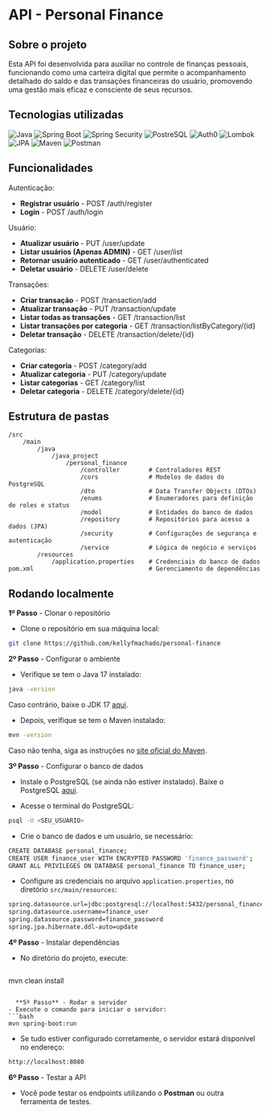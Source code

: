 
# API - Personal Finance

## Sobre o projeto

Esta API foi desenvolvida para auxiliar no controle de finanças pessoais, funcionando como uma carteira digital que permite o acompanhamento detalhado do saldo e das transações financeiras do usuário, promovendo uma gestão mais eficaz e consciente de seus recursos.

## Tecnologias utilizadas

![Java](https://img.shields.io/badge/-Java-000?style=for-the-badge&logo=openJDK&logoColor=8b2ea9) 
![Spring Boot](https://img.shields.io/badge/-Spring_Boot-000?style=for-the-badge&logo=springboot&logoColor=8b2ea9)
![Spring Security](https://img.shields.io/badge/-Spring_Security-000?style=for-the-badge&logo=springsecurity&logoColor=8b2ea9)
![PostreSQL](https://img.shields.io/badge/-PostgreSQL-000?style=for-the-badge&logo=postgresql&logoColor=8b2ea9)
![Auth0](https://img.shields.io/badge/-Auth0-000?style=for-the-badge&logo=auth0&logoColor=8b2ea9)
![Lombok](https://img.shields.io/badge/-Lombok-000?style=for-the-badge&logo=openJDK&logoColor=8b2ea9)
![JPA](https://img.shields.io/badge/-JPA-000?style=for-the-badge&logo=openJDK&logoColor=8b2ea9)
![Maven](https://img.shields.io/badge/-Maven-000?style=for-the-badge&logo=apachemaven&logoColor=8b2ea9)
![Postman](https://img.shields.io/badge/-Postman-000?style=for-the-badge&logo=postman&logoColor=8b2ea9)

## Funcionalidades

Autenticação:
- **Registrar usuário** - POST /auth/register
- **Login** - POST /auth/login

Usuário:
- **Atualizar usuário** - PUT   /user/update
- **Listar usuários (Apenas ADMIN)** - GET /user/list
- **Retornar usuário autenticado** - GET /user/authenticated
- **Deletar usuário** - DELETE /user/delete

Transações:
- **Criar transação** - POST /transaction/add
- **Atualizar transação** - PUT /transaction/update
- **Listar todas as transações** - GET /transaction/list
- **Listar transações por categoria** - GET /transaction/listByCategory/{id}
- **Deletar transação** - DELETE /transaction/delete/{id}

Categorias:
- **Criar categoria** - POST /category/add
- **Atualizar categoria** - PUT /category/update
- **Listar categorias** - GET /category/list
- **Deletar categoria** - DELETE /category/delete/{id}


## Estrutura de pastas

  
```
/src
	/main
		/java
			/java_project
				/personal_finance 	   
					/controller 	   # Controladores REST
					/cors			   # Modelos de dados do PostgreSQL
					/dto			   # Data Transfer Objects (DTOs)
					/enums 		  	   # Enumeradores para definição de roles e status
					/model 			   # Entidades do banco de dados
					/repository 	   # Repositórios para acesso a dados (JPA)
					/security 		   # Configurações de segurança e autenticação
					/service 		   # Lógica de negócio e serviços
		/resources
			/application.properties    # Credenciais do banco de dados
pom.xml								   # Gerenciamento de dependências

```  

## Rodando localmente

  
**1º Passo** - Clonar o repositório

- Clone o repositório em sua máquina local:

```bash
git clone https://github.com/kellyfmachado/personal-finance
```

**2º Passo** - Configurar o ambiente
 
- Verifique se tem o Java 17 instalado:

```bash
java -version
```
Caso contrário, baixe o JDK 17 [aqui](https://www.oracle.com/java/technologies/javase-jdk17-downloads.html). 
- Depois, verifique se tem o Maven instalado:
```bash
mvn -version
```
Caso não tenha, siga as instruções no [site oficial do Maven](https://maven.apache.org/install.html).

**3º Passo** - Configurar o banco de dados

- Instale o PostgreSQL (se ainda não estiver instalado). Baixe o PostgreSQL [aqui](https://www.postgresql.org/download/).

- Acesse  o terminal do PostgreSQL:

```bash
psql -U <SEU_USUARIO>
```
- Crie o banco de dados e um usuário, se necessário:

```bash
CREATE DATABASE personal_finance;
CREATE USER finance_user WITH ENCRYPTED PASSWORD 'finance_password';
GRANT ALL PRIVILEGES ON DATABASE personal_finance TO finance_user;
```  
- Configure as credenciais no arquivo `application.properties`, no diretório `src/main/resources`:
```bash  
spring.datasource.url=jdbc:postgresql://localhost:5432/personal_finance
spring.datasource.username=finance_user
spring.datasource.password=finance_password
spring.jpa.hibernate.ddl-auto=update
```
  **4º Passo** - Instalar dependências
  
- No diretório do projeto, execute:
  
  ```bash  
mvn clean install
```

  **5º Passo** - Rodar o servidor
- Execute o comando para iniciar o servidor:
```bash
mvn spring-boot:run
```
- Se tudo estiver configurado corretamente, o servidor estará disponível no endereço:
```bash
http://localhost:8080
```
  **6º Passo** - Testar a API
  
- Você pode testar os endpoints utilizando o **Postman** ou outra ferramenta de testes. 

